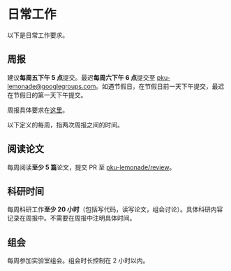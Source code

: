 # 日常工作

以下是日常工作要求。

## 周报

建议**每周五下午 5 点**提交。最迟**每周六下午 6 点**提交至 [pku-lemonade@googlegroups.com](mailto:pku-lemonade@googlegroups.com)。如遇节假日，在节假日前一天下午提交，最迟在节假日的第一天下午提交。

周报具体要求在[这里](weekly_report.md)。

以下定义的每周，指两次周报之间的时间。

## 阅读论文

每周阅读**至少 5 篇**论文，提交 PR 至 [pku-lemonade/review](https://github.com/pku-lemonade/new-lemon-review)。

## 科研时间

每周科研工作**至少 20 小时**（包括写代码，读写论文，组会讨论）。具体科研内容记录在周报中。不需要在周报中注明具体时间。

## 组会

每周参加实验室组会。组会时长控制在 2 小时以内。
